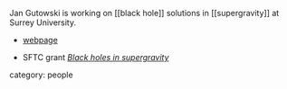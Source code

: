 

Jan Gutowski is working on [[black hole]] solutions in [[supergravity]] at Surrey University.

* [webpage](http://www.surrey.ac.uk/maths/people/jan_gutowski/) 

* SFTC grant _[Black holes in supergravity](http://www.gow.stfc.ac.uk/gow/sm/prsn.asp?cx=05&sc=0&so=oa&pl=list)_


category: people